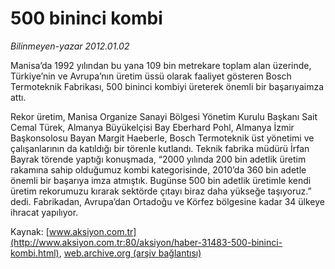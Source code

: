 # 500 bininci kombi

*Bilinmeyen-yazar 2012.01.02*

<font class="agenda2NewsSpot">
 Manisa’da 1992 yılından bu yana 109 bin metrekare toplam alan üzerinde, Türkiye’nin ve Avrupa’nın üretim üssü olarak faaliyet gösteren Bosch Termoteknik Fabrikası, 500 bininci kombiyi üreterek önemli bir başarıyaimza attı.
</font>
<font class="newsDetail">
 <p class="MsoNormal">
  Rekor üretim, Manisa Organize Sanayi Bölgesi Yönetim Kurulu Başkanı Sait Cemal Türek, Almanya Büyükelçisi Bay Eberhard Pohl, Almanya İzmir Başkonsolosu Bayan Margit Haeberle, Bosch Termoteknik üst yönetimi ve çalışanlarının da katıldığı bir törenle kutlandı. Teknik fabrika müdürü İrfan Bayrak törende yaptığı konuşmada, “2000 yılında 200 bin adetlik üretim rakamına sahip olduğumuz kombi kategorisinde, 2010’da 360 bin adetle önemli bir başarıya imza atmıştık. Bugünse 500 bin adetlik üretimle kendi üretim rekorumuzu kırarak sektörde çıtayı biraz daha yükseğe taşıyoruz.” dedi. Fabrikadan, Avrupa’dan Ortadoğu ve Körfez bölgesine kadar 34 ülkeye ihracat yapılıyor.
 </p>
</font>

Kaynak: [www.aksiyon.com.tr](http://www.aksiyon.com.tr:80/aksiyon/haber-31483-500-bininci-kombi.html), [web.archive.org (arşiv bağlantısı)](http://web.archive.org/web/20120117152444/http://www.aksiyon.com.tr:80/aksiyon/haber-31483-500-bininci-kombi.html)
